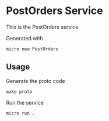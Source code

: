 # PostOrders Service

This is the PostOrders service

Generated with

```
micro new PostOrders
```

## Usage

Generate the proto code

```
make proto
```

Run the service

```
micro run .
```